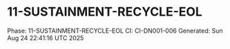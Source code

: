 # 11-SUSTAINMENT-RECYCLE-EOL
Phase: 11-SUSTAINMENT-RECYCLE-EOL
CI: CI-DN001-006
Generated: Sun Aug 24 22:41:16 UTC 2025
